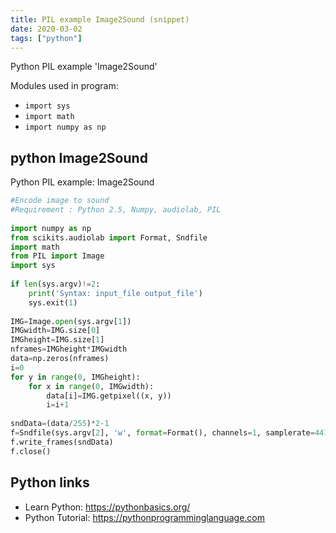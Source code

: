 ```yaml
---
title: PIL example Image2Sound (snippet)
date: 2020-03-02
tags: ["python"]
---
```

Python PIL example 'Image2Sound'


Modules used in program: 
* `import sys`
* `import math`
* `import numpy as np`

## python Image2Sound

Python PIL example: Image2Sound

```python
#Encode image to sound
#Requirement : Python 2.5, Numpy, audiolab, PIL
 
import numpy as np
from scikits.audiolab import Format, Sndfile
import math
from PIL import Image
import sys
 
if len(sys.argv)!=2:
    print('Syntax: input_file output_file')
    sys.exit(1)
 
IMG=Image.open(sys.argv[1])
IMGwidth=IMG.size[0]
IMGheight=IMG.size[1]
nframes=IMGheight*IMGwidth
data=np.zeros(nframes)
i=0
for y in range(0, IMGheight):
    for x in range(0, IMGwidth):
        data[i]=IMG.getpixel((x, y))
        i=i+1
 
sndData=(data/255)*2-1
f=Sndfile(sys.argv[2], 'w', format=Format(), channels=1, samplerate=44100) #Samplerate may change but it is usually 44100 Hz
f.write_frames(sndData)
f.close()

```

## Python links

- Learn Python: https://pythonbasics.org/
- Python Tutorial: https://pythonprogramminglanguage.com
